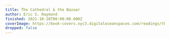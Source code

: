 ```yaml
---
title: The Cathedral & the Bazaar
author: Eric S. Raymond
finished: 2021-10-28T00:00:00.000Z
coverImage: https://book-covers.nyc3.digitaloceanspaces.com/readings/the-cathedral-and-the-bazaar-01.jpg
dropped: false
---
```


